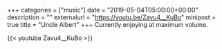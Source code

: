 +++
categories = ["music"]
date = "2019-05-04T05:00:00+00:00"
description = ""
externalurl = "https://youtu.be/Zavu4__KuBo"
minipost = true
title = "Uncle Albert"
+++
Currently enjoying at maximum volume.

{{< youtube Zavu4__KuBo >}}
